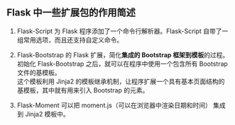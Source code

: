 ## Flask 中一些扩展包的作用简述

1. Flask-Script 为 Flask 程序添加了一个命令行解析器。Flask-Script 自带了一组常用选项，而且还支持自定义命令。

2. Flask-Bootstrap 的 Flask 扩展，简化**集成的 Bootstrap 框架到模板**的过程。  
初始化 Flask-Bootstrap 之后，就可以在程序中使用一个包含所有 Bootstrap 文件的基模板。  
这个模板利用 Jinja2 的模板继承机制，让程序扩展一个具有基本页面结构的基模板，其中就有用来引入 Bootstrap 的元素。  

3. Flask-Moment 可以把 moment.js（可以在浏览器中渲染日期和时间） 集成到 Jinja2 模板中。


